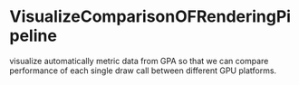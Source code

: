 # VisualizeComparisonOFRenderingPipeline

visualize automatically metric data from GPA so that we can compare performance of each single draw call between different GPU platforms. 
